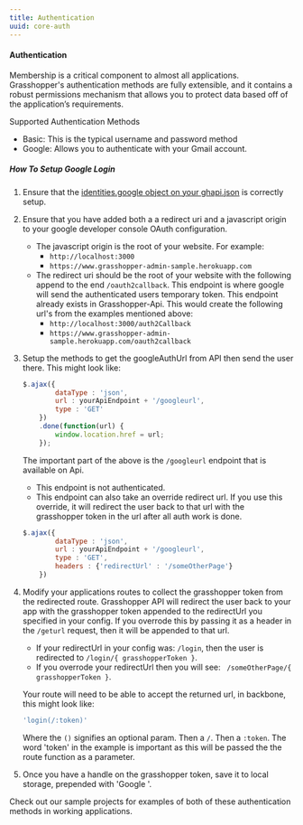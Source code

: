 ```yaml
---
title: Authentication
uuid: core-auth
---
```

#### Authentication

Membership is a critical component to almost all applications. Grasshopper's authentication methods are fully extensible, and it contains a robust permissions mechanism that allows you to protect data based off of the application’s requirements.

Supported Authentication Methods

* Basic: This is the typical username and password method
* Google: Allows you to authenticate with your Gmail account.

##### How To Setup Google Login


1. Ensure that the [identities.google object on your ghapi.json](http://solid-interactive.github.io/grasshopper-core-nodejs/documentation.html#projectconfiguration) is correctly setup.
1. Ensure that you have added both a a redirect uri and a javascript origin to your google developer console OAuth configuration.
    * The javascript origin is the root of your website. For example:
        * `http://localhost:3000`
        * `https://www.grasshopper-admin-sample.herokuapp.com`
    * The redirect uri should be the root of your website with the following append to the end `/oauth2callback`. This endpoint is where google will send the authenticated users temporary token. This endpoint already exists in Grasshopper-Api.
    This would create the following url's from the examples mentioned above:
        * `http://localhost:3000/auth2Callback`
        * `https://www.grasshopper-admin-sample.herokuapp.com/oauth2callback`
1. Setup the methods to get the googleAuthUrl from API then send the user there. This might look like:

    ```javascript
    $.ajax({
            dataType : 'json',
            url : yourApiEndpoint + '/googleurl',
            type : 'GET'
        })
        .done(function(url) {
            window.location.href = url;
        });
    ```

    The important part of the above is the `/googleurl` endpoint that is available on Api.
    * This endpoint is not authenticated.
    * This endpoint can also take an override redirect url. If you use this override, it will redirect the user back to that url with the grasshopper token in the url after all auth work is done.

    ```javascript
    $.ajax({
            dataType : 'json',
            url : yourApiEndpoint + '/googleurl',
            type : 'GET',
            headers : {'redirectUrl' : '/someOtherPage'}
        })
    ```

1. Modify your applications routes to collect the grasshopper token from the redirected route.
    Grasshopper API will redirect the user back to your app with the grasshopper token appended to the redirectUrl you specified in your config. If you overrode this by passing it as a header in the `/geturl` request, then it will be appended to that url.

    * If your redirectUrl in your config was: `/login`, then the user is redirected to `/login/{ grasshopperToken }`.
    * If you overrode your redirectUrl then you will see: ` /someOtherPage/{ grasshopperToken }`.

    Your route will need to be able to accept the returned url, in backbone, this might look like:

    ```javascript
    'login(/:token)'
    ```

    Where the `()` signifies an optional param. Then a `/`. Then a `:token`.  The word 'token' in the example is important as this will be passed the the route function as a parameter.

1.  Once you have a handle on the grasshopper token, save it to local storage, prepended with 'Google '.

Check out our sample projects for examples of both of these authentication methods in working applications.
